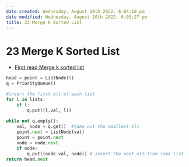 ```yaml
---
date created: Wednesday, August 10th 2022, 6:04:10 pm
date modified: Wednesday, August 10th 2022, 6:05:27 pm
title: 23 Merge K Sorted List
---
```


# 23 Merge K Sorted List

- [First read,Merge k sorted list](Algo/Coding%20Practice/Heap/23%20Merge%20k%20sorted%20list.md)

```python
head = point = ListNode(0)
q = PriorityQueue()

#insert the first elt of each list
for l in lists:
    if l:
        q.put((l.val, l))
        
while not q.empty():
    val, node = q.get()  #take out the smallest elt
    point.next = ListNode(val)
    point = point.next
    node = node.next
    if node:
        q.put((node.val, node)) # insert the next elt from same list
return head.next
```
